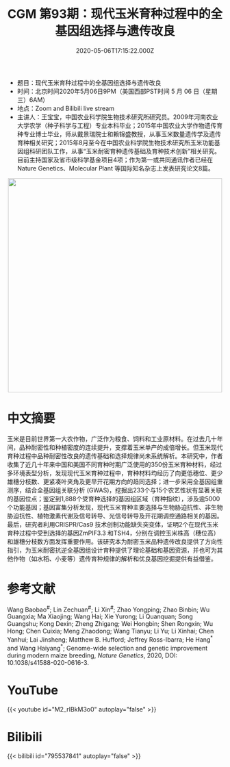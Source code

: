 ﻿---
title: "CGM 第93期：现代玉米育种过程中的全基因组选择与遗传改良"
date: "2020-05-06T17:15:22.000Z"
archive: ["2020","2020-05","2020-05-06"]
categories:
  - 学术报告
tags: [talks, Genome-wide genetic changes, modern breeding of maize]
show_comments: true
thumbnail: "https://i.loli.net/2020/05/04/Kk9maqvIuGU8bOJ.jpg"
---

- 题目：现代玉米育种过程中的全基因组选择与遗传改良
- 时间：北京时间2020年5月06日9PM（美国西部PST时间 5 月 06 日（星期三）6AM）
- 地点：Zoom and Bilibili live stream
- 主讲人：王宝宝，中国农业科学院生物技术研究所研究员。2009年河南农业大学农学（种子科学与工程）专业本科毕业；2015年中国农业大学作物遗传育种专业博士毕业，师从戴景瑞院士和赖锦盛教授，从事玉米数量遗传学及遗传育种相关研究；2015年8月至今在中国农业科学院生物技术研究所玉米功能基因组科研团队工作，从事“玉米耐密育种遗传基础及育种技术创新”相关研究。目前主持国家及省市级科学基金项目4项；作为第一或共同通讯作者已经在Nature Genetics、Molecular Plant 等国际知名杂志上发表研究论文8篇。

<div align="center">
<img src="https://i.loli.net/2020/05/04/Kk9maqvIuGU8bOJ.jpg" height=500>
</div>

# 中文摘要

玉米是目前世界第一大农作物，广泛作为粮食、饲料和工业原材料。在过去几十年间，品种耐密性和种植密度的连续提升，支撑着玉米单产的成倍增长。但玉米现代育种过程中品种耐密性改良的遗传基础和选择规律尚未系统解析。本研究中，作者收集了近几十年来中国和美国不同育种时期广泛使用的350份玉米育种材料，经过多环境表型分析，发现现代玉米育种过程中，育种材料均经历了向更低穗位、更少雄穗分枝数、更紧凑叶夹角及更早开花期方向的趋同选择；进一步采用全基因组重测序，结合全基因组关联分析 (GWAS)，挖掘出233个与15个农艺性状有显著关联的基因位点；鉴定到1,888个受育种选择的基因组区域（育种指纹），涉及逾5000个功能基因；基因富集分析发现，现代玉米育种主要选择与生物胁迫抗性、非生物胁迫抗性、植物激素代谢及信号转导、光信号转导及开花期调控通路相关的基因。最后，研究者利用CRISPR/Cas9 技术创制功能缺失突变体，证明2个在现代玉米育种过程中受到选择的基因ZmPIF3.3 和TSH4，分别在调控玉米株高（穗位高）和雄穗分枝数方面发挥重要作用。该研究本为耐密玉米品种遗传改良提供了方向性指引，为玉米耐密抗逆全基因组设计育种提供了理论基础和基因资源，并也可为其他作物（如水稻、小麦等）遗传育种规律的解析和优良基因挖掘提供有益借鉴。

# 参考文献

Wang Baobao<sup>\#</sup>; Lin Zechuan<sup>\#</sup>; Li Xin<sup>\#</sup>; Zhao Yongping; Zhao Binbin; Wu Guangxia; Ma Xiaojing; Wang Hai; Xie Yurong; Li Quanquan; Song Guangshu; Kong Dexin; Zheng Zhigang; Wei Hongbin; Shen Rongxin; Wu Hong; Chen Cuixia; Meng Zhaodong; Wang Tianyu; Li Yu; Li Xinhai; Chen Yanhui; Lai Jinsheng; Matthew B. Hufford; Jeffrey Ross-Ibarra; He Hang<sup>\*</sup> and Wang Haiyang<sup>\*</sup>; Genome-wide selection and genetic improvement during modern maize breeding, *Nature Genetics*, 2020, DOI: 10.1038/s41588-020-0616-3.

# YouTube

{{< youtube id="M2_rIBkM3o0" autoplay="false" >}}

# Bilibili

{{< bilibili id="795537841" autoplay="false" >}}

